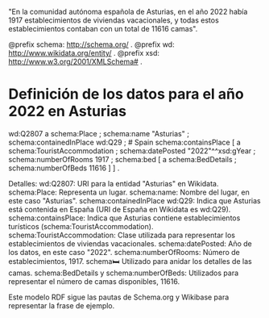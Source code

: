 "En la comunidad autónoma española de Asturias, en el año 2022 había 1917 establecimientos de viviendas vacacionales, y todas estos establecimientos contaban con un total de 11616 camas".

@prefix schema: <http://schema.org/> .
@prefix wd: <http://www.wikidata.org/entity/> .
@prefix xsd: <http://www.w3.org/2001/XMLSchema#> .

# Definición de los datos para el año 2022 en Asturias
wd:Q2807 a schema:Place ;
	schema:name "Asturias" ;
	schema:containedInPlace wd:Q29 ;  # Spain
	schema:containsPlace [
    	a schema:TouristAccommodation ;
    	schema:datePosted "2022"^^xsd:gYear ;
    	schema:numberOfRooms 1917 ;
    	schema:bed [
        	a schema:BedDetails ;
        	schema:numberOfBeds 11616
    	]
	] .


Detalles:
	wd:Q2807: URI para la entidad "Asturias" en Wikidata.
	schema:Place: Representa un lugar.
	schema:name: Nombre del lugar, en este caso "Asturias".
	schema:containedInPlace wd:Q29: Indica que Asturias está contenida en España (URI de España en Wikidata es wd:Q29).
	schema:containsPlace: Indica que Asturias contiene establecimientos turísticos (schema:TouristAccommodation).
	schema:TouristAccommodation: Clase utilizada para representar los establecimientos de viviendas vacacionales.
	schema:datePosted: Año de los datos, en este caso "2022".
	schema:numberOfRooms: Número de establecimientos, 1917.
	schema:bed: Utilizado para anidar los detalles de las camas.
	schema:BedDetails y schema:numberOfBeds: Utilizados para representar el número de camas disponibles, 11616.

Este modelo RDF sigue las pautas de Schema.org y Wikibase para representar la frase de ejemplo.

